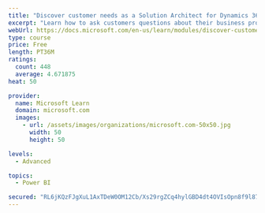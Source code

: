 ```yaml
---
title: "Discover customer needs as a Solution Architect for Dynamics 365 and Power Platform"
excerpt: "Learn how to ask customers questions about their business processes and feature requirements to create a viable solution."
webUrl: https://docs.microsoft.com/en-us/learn/modules/discover-customer-needs/
type: course
price: Free
length: PT36M
ratings:
  count: 448
  average: 4.671875
heat: 50

provider:
  name: Microsoft Learn
  domain: microsoft.com
  images:
    - url: /assets/images/organizations/microsoft.com-50x50.jpg
      width: 50
      height: 50

levels:
  - Advanced

topics:
  - Power BI

secured: "RL6jKQzFJgXuL1AxTDeW0OM12Cb/Xs29rgZCq4hylGBD4dt4OVIsOpn8f9l87h50MQRdyfdtle11imehbZg8WLrXeNKC48/VFnKvE/f3XVq2JbXiQn88RrA0PwekT7yw6mi3uA1nt7hjO1FYOc7/Jq7wpYVEn7lV4OHrgTMO0kKF9xF2MfqFVsAembiNkdIE0IFxy3Cfna+DncF+6+RF8rvfx6lHBc25L6JviD9btBtaiv/A6weCgm/jhM0FbXuDRiVHlmxYxKBpVH8lD2TQkSaaCIKITHzPvoV0NsB6KnuouYPMEcGovuF3BK8QlNh2KLAcg3H/IVHLeGzLhAMj0RH0x4xWWOWvH93P6KMiVZhnR7JKATmONYeG9TRYgHNG4twtuuU+QZhGbghUo3Ul0MPD6m/6ze9oCxXe7yrdjhY=;yb4usCCsmhkMRvfvm7n3Fw=="
---
```


